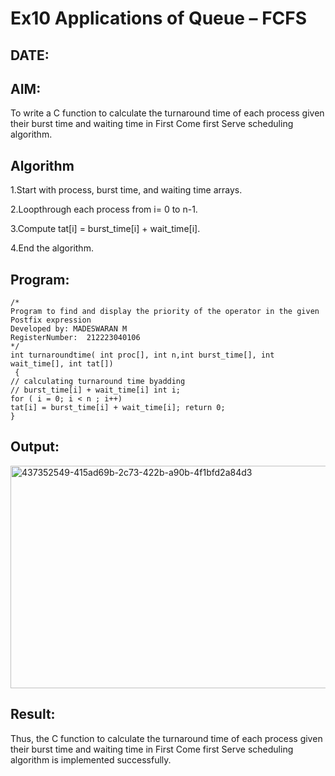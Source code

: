 # Ex10 Applications of Queue – FCFS
## DATE:
## AIM:
To write a C function to calculate the turnaround time of each process given their burst time and waiting time in First Come first Serve scheduling algorithm.
## Algorithm
1.Start with process, burst time, and waiting time arrays.

2.Loopthrough each process from i= 0 to n-1.

3.Compute tat[i] = burst_time[i] + wait_time[i].

4.End the algorithm. 

## Program:
```
/*
Program to find and display the priority of the operator in the given Postfix expression
Developed by: MADESWARAN M
RegisterNumber:  212223040106
*/
int turnaroundtime( int proc[], int n,int burst_time[], int wait_time[], int tat[])
 {
// calculating turnaround time byadding
// burst_time[i] + wait_time[i] int i;
for ( i = 0; i < n ; i++)
tat[i] = burst_time[i] + wait_time[i]; return 0;
}
```

## Output:

<img width="591" height="356" alt="437352549-415ad69b-2c73-422b-a90b-4f1bfd2a84d3" src="https://github.com/user-attachments/assets/3d76155c-f775-423c-9a5a-823f2341c5b9" />



## Result:
Thus, the C function to calculate the turnaround time of each process given their burst time and waiting time in First Come first Serve scheduling algorithm is implemented successfully.
